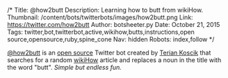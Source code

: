 /*
Title: @how2butt
Description: Learning how to butt from wikiHow.
Thumbnail: /content/bots/twitterbots/images/how2butt.png
Link: https://twitter.com/how2butt
Author: botsheeter.py
Date: October 21, 2015
Tags: twitter,bot,twitterbot,active,wikihow,butts,instructions,open source,opensource,ruby,spine_cone
Nav: hidden
Robots: index,follow
*/

[@how2butt](https://twitter.com/how2butt) is an [open source](https://github.com/tpinecone/tweetbots) Twitter bot created by [Terian Koscik](https://twitter.com/spine_cone) that searches for a random [wikiHow](http://www.wikihow.com/) article and replaces a noun in the title with the word "butt". *Simple but endless fun.*

